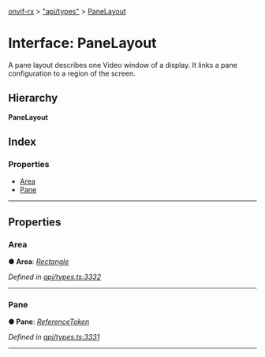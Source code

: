[onvif-rx](../README.md) > ["api/types"](../modules/_api_types_.md) > [PaneLayout](../interfaces/_api_types_.panelayout.md)

# Interface: PaneLayout

A pane layout describes one Video window of a display. It links a pane configuration to a region of the screen.

## Hierarchy

**PaneLayout**

## Index

### Properties

* [Area](_api_types_.panelayout.md#area)
* [Pane](_api_types_.panelayout.md#pane)

---

## Properties

<a id="area"></a>

###  Area

**● Area**: *[Rectangle](_api_types_.rectangle.md)*

*Defined in [api/types.ts:3332](https://github.com/patrickmichalina/onvif-rx/blob/d62cee9/src/api/types.ts#L3332)*

___
<a id="pane"></a>

###  Pane

**● Pane**: *[ReferenceToken](../modules/_api_types_.md#referencetoken)*

*Defined in [api/types.ts:3331](https://github.com/patrickmichalina/onvif-rx/blob/d62cee9/src/api/types.ts#L3331)*

___


